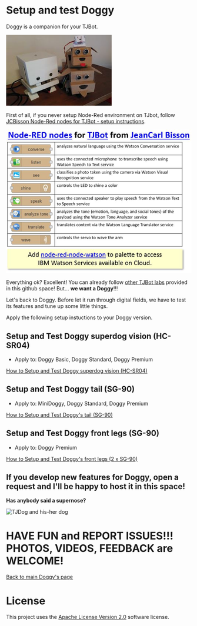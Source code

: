 # Setup and test Doggy

Doggy is a companion for your TJBot.

![Doggy's family](https://github.com/fmanclossi/TJBot-playbook/blob/master/examples/Doggy/Media/Doggy's%20family%20updated.jpg)

First of all, if you never setup Node-Red environment on TJbot, follow [JCBisson Node-Red nodes for TJBot - setup instructions](https://github.com/fmanclossi/TJBot-playbook/blob/master/setup/Setup_Node-Red_on_TJBot.md).

![TJBot nodes from JeanCarl Bisson](https://github.com/fmanclossi/TJBot-playbook/blob/master/setup/Images/TJBot%20Lab%20-%20TJBot%20nodes%20from%20JeanCarl%20Bisson.jpg)

Everything ok? Excellent! You can already follow [other TJBot labs](https://github.com/fmanclossi/TJBot-playbook/tree/master/examples) provided in this github space! But... **we want a Doggy**!!!

Let's back to Doggy. Before let it run through digital fields, we have to test its features and tune up some little things.

Apply the following setup instuctions to your Doggy version.

## Setup and Test Doggy superdog vision (HC-SR04)

* Apply to: Doggy Basic, Doggy Standard, Doggy Premium

[How to Setup and Test Doggy superdog vision (HC-SR04)](https://github.com/fmanclossi/TJBot-playbook/blob/master/examples/Doggy/Setup%20superdog%20vision%20wich%20HC-SR04.md)

## Setup and Test Doggy tail (SG-90)

* Apply to: MiniDoggy, Doggy Standard, Doggy Premium

[How to Setup and Test Doggy's tail (SG-90)](https://github.com/fmanclossi/TJBot-playbook/blob/master/examples/Doggy/Setup%20cute%20tail%20using%20SG-90.md)

## Setup and Test Doggy front legs (SG-90)

* Apply to: Doggy Premium

[How to Setup and Test Doggy's front legs (2 x SG-90)](https://github.com/fmanclossi/TJBot-playbook/blob/master/examples/Doggy/Setup%20front%20legs%20using%20SG-90.md)

## If you develop new features for Doggy, open a request and I'll be happy to host it in this space! 

**Has anybody said a supernose?**


![TJDog and his-her dog](https://github.com/fmanclossi/TJBot-playbook/blob/master/examples/Doggy/Media/TJBot%20and%20Doggy%20-%20advanced%20version.gif)

# HAVE FUN and REPORT ISSUES!!! PHOTOS, VIDEOS, FEEDBACK are WELCOME!

[Back to main Doggy's page](https://github.com/fmanclossi/TJBot-playbook/tree/master/examples/Doggy)

# License  
This project uses the [Apache License Version 2.0](../../LICENSE) software license.  
